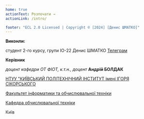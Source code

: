 ```yaml
---
home: true
actionText: Розпочати →
actionLink: /intro/

footer: "ECL 2.0 Licensed | Copyright © [2024] [Денис ШМАТКО]"
---
```



**Виконли:** 

студент 2-го курсу, групи ІО-22<span padding-right:5em></span> Денис ШМАТКО [Телеграм](https://t.me/shmatko_den)



**Керівник**

*доцент кафедри ОТ ФІОТ, к.т.н., доцент*<span padding-right:5em></span> **Андрій БОЛДАК** 

[НТУУ "КИЇВСЬКИЙ ПОЛІТЕХНІЧНИЙ ІНСТИТУТ імені ІГОРЯ СІКОРСЬКОГО](https://kpi.ua/)

[Факультет інформатики та обчислювальної техніки](https://fiot.kpi.ua/)

[Кафедра обчислювальної техніки](https://comsys.kpi.ua/)

Київ
